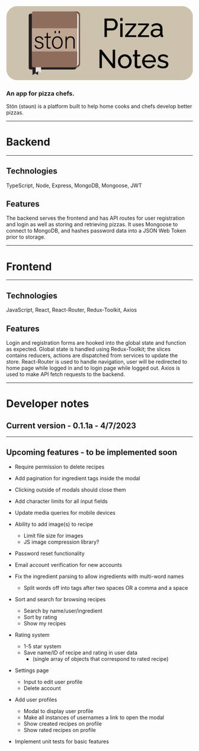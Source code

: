 <img src="/client/src/assets/stonHeader.png" alt="Ston Pizza Notes">

### An app for pizza chefs.

Stön (stəʊn) is a platform built to help home cooks and chefs develop better pizzas.

---

# Backend

---

## Technologies

TypeScript, Node, Express, MongoDB, Mongoose, JWT

## Features

The backend serves the frontend and has API routes for user registration and login as well as storing and retrieving pizzas.
It uses Mongoose to connect to MongoDB, and hashes password data into a JSON Web Token prior to storage.

---

# Frontend

---

## Technologies

JavaScript, React, React-Router, Redux-Toolkit, Axios

## Features

Login and registration forms are hooked into the global state and function as expected.
Global state is handled using Redux-Toolkit; the slices contains reducers, actions are dispatched from services to update the store.
React-Router is used to handle navigation, user will be redirected to home page while logged in and to login page while logged out.
Axios is used to make API fetch requests to the backend.

---

# Developer notes

## Current version - 0.1.1a - 4/7/2023

---

## Upcoming features - to be implemented soon

- Require permission to delete recipes

- Add pagination for ingredient tags inside the modal

- Clicking outside of modals should close them

- Add character limits for all input fields

- Update media queries for mobile devices

- Ability to add image(s) to recipe
    - Limit file size for images
    - JS image compression library?

- Password reset functionality

- Email account verification for new accounts

- Fix the ingredient parsing to allow ingredients with multi-word names

  - Split words off into tags after two spaces OR a comma and a space

- Sort and search for browsing recipes

  - Search by name/user/ingredient
  - Sort by rating
  - Show my recipes

- Rating system

  - 1-5 star system
  - Save name/ID of recipe and rating in user data
    - (single array of objects that correspond to rated recipe)

- Settings page

  - Input to edit user profile
  - Delete account

- Add user profiles
  - Modal to display user profile
  - Make all instances of usernames a link to open the modal
  - Show created recipes on profile
  - Show rated recipes on profile

- Implement unit tests for basic features